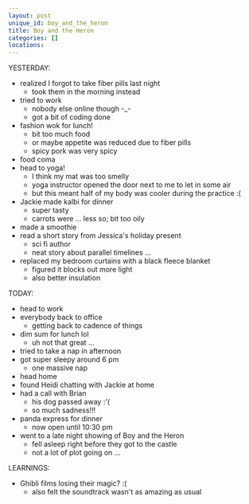 ```yaml
---
layout: post
unique_id: boy_and_the_heron
title: Boy and the Heron
categories: []
locations: 
---
```


YESTERDAY:
* realized I forgot to take fiber pills last night
  * took them in the morning instead
* tried to work
  * nobody else online though -_-
  * got a bit of coding done
* fashion wok for lunch!
  * bit too much food
  * or maybe appetite was reduced due to fiber pills
  * spicy pork was very spicy
* food coma
* head to yoga!
  * I think my mat was too smelly
  * yoga instructor opened the door next to me to let in some air
  * but this meant half of my body was cooler during the practice :(
* Jackie made kalbi for dinner
  * super tasty
  * carrots were ... less so; bit too oily
* made a smoothie
* read a short story from Jessica's holiday present
  * sci fi author
  * neat story about parallel timelines ...
* replaced my bedroom curtains with a black fleece blanket
  * figured it blocks out more light
  * also better insulation

TODAY:
* head to work
* everybody back to office
  * getting back to cadence of things
* dim sum for lunch lol
  * uh not that great ...
* tried to take a nap in afternoon
* got super sleepy around 6 pm
  * one massive nap
* head home
* found Heidi chatting with Jackie at home
* had a call with Brian
  * his dog passed away :'(
  * so much sadness!!!
* panda express for dinner
  * now open until 10:30 pm
* went to a late night showing of Boy and the Heron
  * fell asleep right before they got to the castle
  * not a lot of plot going on ...

LEARNINGS:
* Ghibli films losing their magic? :(
  * also felt the soundtrack wasn't as amazing as usual
